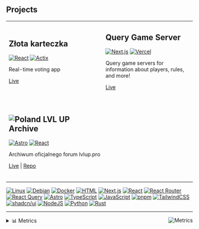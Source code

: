 ## Projects

<table align="center">
<tr>
<td width="600px">
  
## Złota karteczka

[![React](https://img.shields.io/badge/React-%2320232a.svg?logo=react&logoColor=%2361DAFB)](#)
[![Actix](https://img.shields.io/badge/Actix-%23000000.svg?e&logo=rust&logoColor=white)](https://actix.rs/)

Real-time voting app

[Live](https://zlotakarteczka.pl/)
<br><br>

</td>
<td width="600px">

## Query Game Server

[![Next.js](https://img.shields.io/badge/Next.js-black?logo=next.js&logoColor=white)](#)
[![Vercel](https://img.shields.io/badge/Vercel-%23000000.svg?logo=vercel&logoColor=white)](#)

Query game servers for information about players, rules, and more!

[Live](https://query-game-server.vercel.app/)
<br><br>

</td>
</tr>
<tr>
<td width="600px">

## <img src="https://flagcdn.com/60x45/pl.png" width="20px" height="15px" alt="Poland"> LVL UP Archive

[![Astro](https://img.shields.io/badge/Astro-BC52EE?logo=astro&logoColor=fff)](#)
[![React](https://img.shields.io/badge/React-%2320232a.svg?logo=react&logoColor=%2361DAFB)](#)

Archiwum oficjalnego forum lvlup.pro

[Live](https://lvlup.rok.ovh/) | [Repo](https://github.com/OreQr/lvlup-archive)
<br><br>

</td>
<td width="600px">
</td>
</tr>

</table>

[![Linux](https://img.shields.io/badge/Linux-FCC624?logo=linux&logoColor=black)](#)
[![Debian](https://img.shields.io/badge/Debian-A81D33?logo=debian&logoColor=fff)](https://www.debian.org/)
[![Docker](https://img.shields.io/badge/Docker-2496ED?logo=docker&logoColor=fff)](#)
[![HTML](https://img.shields.io/badge/HTML-%23E34F26.svg?logo=html5&logoColor=white)](#)
[![Next.js](https://img.shields.io/badge/Next.js-black?logo=next.js&logoColor=white)](#)
[![React](https://img.shields.io/badge/React-%2320232a.svg?logo=react&logoColor=%2361DAFB)](#)
[![React Router](https://img.shields.io/badge/React_Router-CA4245?logo=react-router&logoColor=white)](#)
[![React Query](https://img.shields.io/badge/React%20Query-FF4154?logo=reactquery&logoColor=fff)](#)
[![Astro](https://img.shields.io/badge/Astro-BC52EE?logo=astro&logoColor=fff)](#)
[![TypeScript](https://img.shields.io/badge/TypeScript-3178C6?logo=typescript&logoColor=fff)](#)
[![JavaScript](https://img.shields.io/badge/JavaScript-F7DF1E?logo=javascript&logoColor=000)](#)
[![pnpm](https://img.shields.io/badge/pnpm-F69220?logo=pnpm&logoColor=fff)](#)
[![TailwindCSS](https://img.shields.io/badge/Tailwind%20CSS-%2338B2AC.svg?logo=tailwind-css&logoColor=white)](#)
[![shadcn/ui](https://img.shields.io/badge/shadcn%2Fui-000?logo=shadcnui&logoColor=fff)](#)
[![NodeJS](https://img.shields.io/badge/Node.js-6DA55F?logo=node.js&logoColor=white)](#)
[![Python](https://img.shields.io/badge/Python-3776AB?logo=python&logoColor=fff)](#)
[![Rust](https://img.shields.io/badge/Rust-%23000000.svg?e&logo=rust&logoColor=white)](#)

<hr>

<details>
  
<summary>📊 Metrics <a href="https://github.com/OreQr/OreQr/actions/workflows/main.yml"><img src="https://github.com/OreQr/OreQr/actions/workflows/main.yml/badge.svg" align="right" alt="Metrics"></a></summary>

<p align="center">
<img src="/github-metrics.svg" alt="Metrics">
<br>
<a href="https://wakatime.com/@69c04cfc-9b8a-461b-94ac-2a2f88e61804"><img src="https://wakatime.com/badge/user/69c04cfc-9b8a-461b-94ac-2a2f88e61804.svg" /></a>
</p>

</details>
